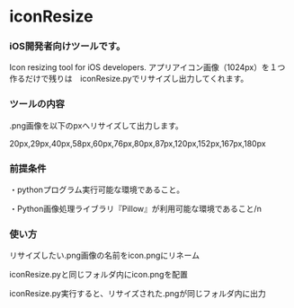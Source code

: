 # iconResize
### iOS開発者向けツールです。
Icon resizing tool for iOS developers.
アプリアイコン画像（1024px）を１つ作るだけで残りは　iconResize.pyでリサイズし出力してくれます。

### ツールの内容

.png画像を以下のpxへリサイズして出力します。

20px,29px,40px,58px,60px,76px,80px,87px,120px,152px,167px,180px

### 前提条件
・pythonプログラム実行可能な環境であること。

・Python画像処理ライブラリ『Pillow』が利用可能な環境であること/n

### 使い方

リサイズしたい.png画像の名前をicon.pngにリネーム

iconResize.pyと同じフォルダ内にicon.pngを配置

iconResize.py実行すると、リサイズされた.pngが同じフォルダ内に出力
